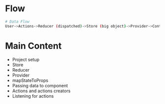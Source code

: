 # Flow
```sh
# Data Flow
User->Actions->Reducer (dispatched)->Store (big object)->Provider->Containers->Components->User...
```

# Main Content
- Project setup
- Store
- Reducer
- Provider
- mapStateToProps
- Passing data to component
- Actions and actions creators
- Listening for actions
